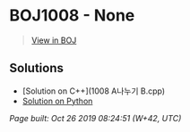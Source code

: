 # BOJ1008 - None

> [View in BOJ](https://www.acmicpc.net/problem/1008)

## Solutions
- [Solution on C++](1008 A나누기 B.cpp)
- [Solution on Python](1008.py)


_Page built: Oct 26 2019 08:24:51 (W+42, UTC)_
